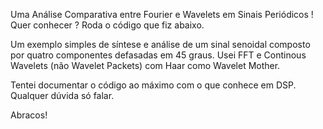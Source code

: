 Uma Análise Comparativa entre Fourier e Wavelets em Sinais Periódicos ! Quer conhecer ? Roda o código que fiz abaixo.

Um exemplo simples de síntese e análise de um sinal senoidal composto por quatro componentes defasadas em 45 graus. Usei FFT e Continous Wavelets (não Wavelet Packets) com Haar como Wavelet Mother.

Tentei documentar o código ao máximo com o que conhece em DSP. Qualquer dúvida só falar.

Abracos! 
